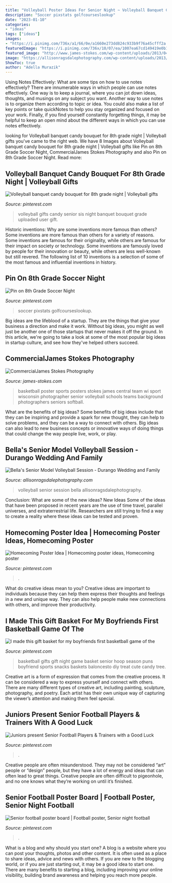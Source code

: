 ```yaml
---
title: "Volleyball Poster Ideas For Senior Night ~ Volleyball Banquet Candy Bouquet For 8th Grade Night"
description: "Soccer pixstats golfcourseslookup"
date: "2023-01-10"
categories:
- "ideas"
tags: ["ideas"]
images:
- "https://i.pinimg.com/736x/a1/66/0e/a1660e273dd824c933b9f76a45cfff2a.jpg"
featuredImage: "https://i.pinimg.com/736x/10/07/ea/1007ea67cd149419e0b1e5225fe5bb07.jpg"
featured_image: "http://www.james-stokes.com/wp-content/uploads/2013/04/girls-basketball-poster-ideas-james-stokes-photography-central-wi-high-school-sports-poster-photographer-1.jpg"
image: "https://allisonragsdalephotography.com/wp-content/uploads/2013/08/allisonragsdalephotography-1759.jpg"
ShowToc: true
author: "Adella Murazik"
---
```



Using Notes Effectively: What are some tips on how to use notes effectively?
There are innumerable ways in which people can use notes effectively. One way is to keep a journal, where you can jot down ideas, thoughts, and musings on any subject you want. Another way to use notes is to organize them according to topic or idea. You could also make a list of key points or take quickNotes to help you stay organized and focused on your work. Finally, if you find yourself constantly forgetting things, it may be helpful to keep an open mind about the different ways in which you can use notes effectively.

	

		
looking for Volleyball banquet candy bouquet for 8th grade night | Volleyball gifts you've came to the right web. We have 8 Images about Volleyball banquet candy bouquet for 8th grade night | Volleyball gifts like Pin on 8th Grade Soccer Night, CommercialJames Stokes Photography and also Pin on 8th Grade Soccer Night. Read more:
		
    
## Volleyball Banquet Candy Bouquet For 8th Grade Night | Volleyball Gifts

<img loading=lazy src="https://i.pinimg.com/originals/a9/2a/14/a92a14767bcc38460cb518fa40697e03.jpg" onerror="this.onerror=null;this.src='https://tse2.mm.bing.net/th?id=OIP.GldEnmNM1yDNG5NSyUHuLwHaNK&amp;pid=15.1';" alt="Volleyball banquet candy bouquet for 8th grade night | Volleyball gifts">

_Source: pinterest.com_

>volleyball gifts candy senior sis night banquet bouquet grade uploaded user gift. 

	

Historic inventions: Why are some inventions more famous than others?
Some inventions are more famous than others for a variety of reasons. Some inventions are famous for their originality, while others are famous for their impact on society or technology. Some inventions are famously loved by people for their innovation or beauty, while others are less well-known but still revered. 
The following list of 10 inventions is a selection of some of the most famous and influential inventions in history.

    
## Pin On 8th Grade Soccer Night

<img loading=lazy src="https://i.pinimg.com/736x/10/07/ea/1007ea67cd149419e0b1e5225fe5bb07.jpg" onerror="this.onerror=null;this.src='https://tse3.mm.bing.net/th?id=OIP.hdI72RTbi_FI5mOtO9THngHaJ3&amp;pid=15.1';" alt="Pin on 8th Grade Soccer Night">

_Source: pinterest.com_

>soccer pixstats golfcourseslookup. 

	

Big ideas are the lifeblood of a startup. They are the things that give your business a direction and make it work. Without big ideas, you might as well just be another one of those startups that never makes it off the ground. In this article, we're going to take a look at some of the most popular big ideas in startup culture, and see how they've helped others succeed.

    
## CommercialJames Stokes Photography

<img loading=lazy src="http://www.james-stokes.com/wp-content/uploads/2013/04/girls-basketball-poster-ideas-james-stokes-photography-central-wi-high-school-sports-poster-photographer-1.jpg" onerror="this.onerror=null;this.src='https://tse1.mm.bing.net/th?id=OIP.DXXRc9OlnEvltq6OKIW5IgHaE-&amp;pid=15.1';" alt="CommercialJames Stokes Photography">

_Source: james-stokes.com_

>basketball poster sports posters stokes james central team wi sport wisconsin photographer senior volleyball schools teams background photographers seniors softball. 

	

What are the benefits of big ideas?
Some benefits of big ideas include that they can be inspiring and provide a spark for new thought, they can help to solve problems, and they can be a way to connect with others. Big ideas can also lead to new business concepts or innovative ways of doing things that could change the way people live, work, or play.

    
## Bella&#039;s Senior Model Volleyball Session - Durango Wedding And Family

<img loading=lazy src="https://allisonragsdalephotography.com/wp-content/uploads/2013/08/allisonragsdalephotography-1759.jpg" onerror="this.onerror=null;this.src='https://tse4.mm.bing.net/th?id=OIP.HQY2vTu_dwGPEz9flUPQyQHaE7&amp;pid=15.1';" alt="Bella&#039;s Senior Model Volleyball Session - Durango Wedding and Family">

_Source: allisonragsdalephotography.com_

>volleyball senior session bella allisonragsdalephotography. 

	

Conclusion: What are some of the new ideas?
New Ideas
Some of the ideas that have been proposed in recent years are the use of time travel, parallel universes, and extraterrestrial life. Researchers are still trying to find a way to create a reality where these ideas can be tested and proven.

    
## Homecoming Poster Idea | Homecoming Poster Ideas, Homecoming Poster

<img loading=lazy src="https://i.pinimg.com/736x/a1/66/0e/a1660e273dd824c933b9f76a45cfff2a.jpg" onerror="this.onerror=null;this.src='https://tse1.mm.bing.net/th?id=OIP.YCRmvvDJkXUZOimxawgDtwHaJ3&amp;pid=15.1';" alt="Homecoming Poster Idea | Homecoming poster ideas, Homecoming poster">

_Source: pinterest.com_

>. 

	

What do creative ideas mean to you?
Creative ideas are important to individuals because they can help them express their thoughts and feelings in a new and unique way. They can also help people make new connections with others, and improve their productivity.

    
## I Made This Gift Basket For My Boyfriends First Basketball Game Of The

<img loading=lazy src="https://i.pinimg.com/736x/66/bf/d7/66bfd7f6a66bea836e3ad353926c03ae--basketball-party-senior-night-gifts-basketball.jpg?b=t" onerror="this.onerror=null;this.src='https://tse4.mm.bing.net/th?id=OIP.jzolhMHnyHOFdDhMXJ49xAHaJ3&amp;pid=15.1';" alt="I made this gift basket for my boyfriends first basketball game of the">

_Source: pinterest.com_

>basketball gifts gift night game basket senior hoop season puns boyfriend sports snacks baskets baloncesto diy treat cute candy tree. 

	

Creative art is a form of expression that comes from the creative process. It can be considered a way to express yourself and connect with others. There are many different types of creative art, including painting, sculpture, photography, and poetry. Each artist has their own unique way of capturing the viewer’s attention and making them feel special.

    
## Juniors Present Senior Football Players &amp; Trainers With A Good Luck

<img loading=lazy src="https://s-media-cache-ak0.pinimg.com/736x/b1/da/7e/b1da7e2ecc3f8dced31f8cb5a6b6a3ea.jpg" onerror="this.onerror=null;this.src='https://tse1.mm.bing.net/th?id=OIP.NOwnu00Ia9N62gAnhdYdzAHaLH&amp;pid=15.1';" alt="Juniors present Senior Football Players &amp; Trainers with a Good Luck">

_Source: pinterest.com_

>. 

	

Creative people are often misunderstood. They may not be considered “art” people or “design” people, but they have a lot of energy and ideas that can often lead to great things. Creative people are often difficult to pigeonhole, and no one knows what they’re working on until it’s finished.

    
## Senior Football Poster Board | Football Poster, Senior Night Football

<img loading=lazy src="https://i.pinimg.com/originals/8f/9c/5a/8f9c5aac1eb85e6ce4d06887006b1724.jpg" onerror="this.onerror=null;this.src='https://tse3.mm.bing.net/th?id=OIP.QtPu-X55iowiv7qc6wkiUwHaNK&amp;pid=15.1';" alt="Senior football poster board | Football poster, Senior night football">

_Source: pinterest.com_

>. 

	

What is a blog and why should you start one?
A blog is a website where you can post your thoughts, photos and other content. It is often used as a place to share ideas, advice and news with others. If you are new to the blogging world, or if you are just starting out, it may be a good idea to start one. There are many benefits to starting a blog, including improving your online visibility, building brand awareness and helping you reach more people.

